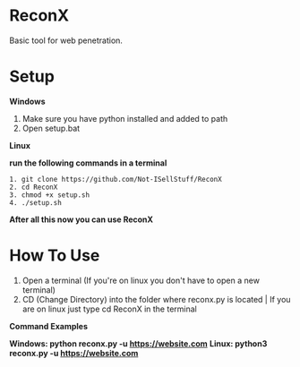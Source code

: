 # ReconX
Basic tool for web penetration.

# Setup

**Windows**
1. Make sure you have python installed and added to path
2. Open setup.bat

**Linux**

**run the following commands in a terminal**
```
1. git clone https://github.com/Not-ISellStuff/ReconX
2. cd ReconX
3. chmod +x setup.sh
4. ./setup.sh
```

**After all this now you can use ReconX**

# How To Use

1. Open a terminal (If you're on linux you don't have to open a new terminal)
2. CD (Change Directory) into the folder where reconx.py is located | If you are on linux just type cd ReconX in the terminal
   
**Command Examples**

**Windows: python reconx.py -u https://website.com**
**Linux: python3 reconx.py -u https://website.com**
